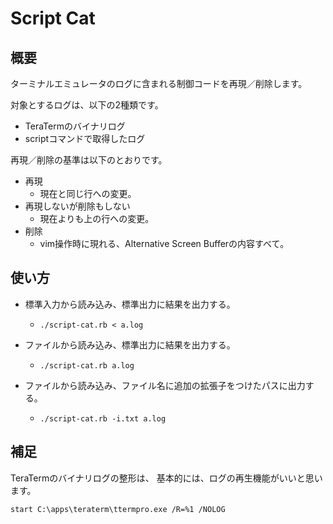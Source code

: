 # Script Cat

## 概要
ターミナルエミュレータのログに含まれる制御コードを再現／削除します。

対象とするログは、以下の2種類です。
  - TeraTermのバイナリログ
  - scriptコマンドで取得したログ

再現／削除の基準は以下のとおりです。
  - 再現
    - 現在と同じ行への変更。
  - 再現しないが削除もしない
    - 現在よりも上の行への変更。
  - 削除
    - vim操作時に現れる、Alternative Screen Bufferの内容すべて。

## 使い方
- 標準入力から読み込み、標準出力に結果を出力する。
  - `./script-cat.rb < a.log`
  
- ファイルから読み込み、標準出力に結果を出力する。
  - `./script-cat.rb a.log`

- ファイルから読み込み、ファイル名に追加の拡張子をつけたパスに出力する。
  - `./script-cat.rb -i.txt a.log`


## 補足
TeraTermのバイナリログの整形は、
基本的には、ログの再生機能がいいと思います。

```
start C:\apps\teraterm\ttermpro.exe /R=%1 /NOLOG
```
